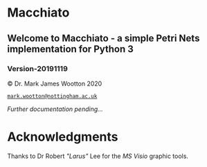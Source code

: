 # Macchiato
## Welcome to Macchiato - a simple Petri Nets implementation for Python 3
### Version-20191119

© Dr. Mark James Wootton 2020

[`mark.wootton@nottingham.ac.uk`](mailto:mark.wootton@nottingham.ac.uk)

*Further documentation pending...*

# Acknowledgments
Thanks to Dr Robert *"Larus"* Lee for the *MS Visio* graphic tools.

